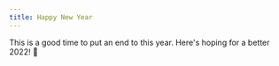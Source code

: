 ```yaml
---
title: Happy New Year
---
```


This is a good time to put an end to this year. Here's hoping for a better 2022! 🥳
